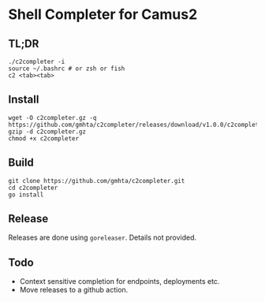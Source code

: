 # Shell Completer for Camus2

## TL;DR

``` shell
./c2completer -i
source ~/.bashrc # or zsh or fish
c2 <tab><tab>
```

## Install

```
wget -O c2completer.gz -q https://github.com/gmhta/c2completer/releases/download/v1.0.0/c2completer_1.0.0_linux_amd64.gz
gzip -d c2completer.gz 
chmod +x c2completer
```

## Build

```
git clone https://github.com/gmhta/c2completer.git
cd c2completer
go install
```

## Release

Releases are done using `goreleaser`. Details not provided.

## Todo

- Context sensitive completion for endpoints, deployments etc.
- Move releases to a github action.
